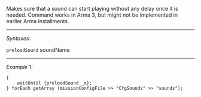 Makes sure that a sound can start playing without any delay once it is needed. Command works in Arma 3, but might not be implemented in earlier Arma installments.


---
*Syntaxes:*

`preloadSound` soundName

---
*Example 1:*

```sqf
{
	waitUntil {preloadSound _x};
} forEach getArray (missionConfigFile >> "CfgSounds" >> "sounds");
```